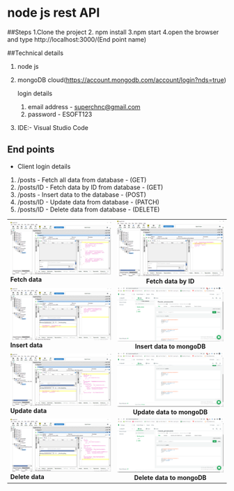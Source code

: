 
# node js rest API 

##Steps
1.Clone the project
2. npm install
3.npm start
4.open the browser and type http://localhost:3000/(End point name)

##Technical details

1. node js
2. mongoDB cloud(https://account.mongodb.com/account/login?nds=true)

   login details
   
   1. email address - superchnc@gmail.com
   2. password - ESOFT123
   
3. IDE:- Visual Studio Code

## End points 

- Client login details
1. /posts - Fetch all data from database - (GET)
2. /posts/ID - Fetch data by ID from database - (GET)
3. /posts - Insert data to the database - (POST)
4. /posts/ID - Update data from database - (PATCH)
5. /posts/ID - Delete data from database - (DELETE)

|   |     |
| ------------- |:-------------:| 
| <img src="Images/Fetch all data.PNG"><br><b>Fetch data</b>| <img src="Images/Fetch data by ID.PNG"><br><b>Fetch data by ID</b>|
| <img src="Images/insert data to mongoDB.PNG"><br><b>Insert data</b>| <img src="Images/inserted data.PNG"><br><b>Insert data to mongoDB</b>|
| <img src="Images/update data by ID.PNG"><br><b>Update data</b>| <img src="Images/update data.PNG"><br><b>Update data to mongoDB</b>|
| <img src="Images/Delete data by ID.PNG"><br><b>Delete data</b>| <img src="Images/Delete data.PNG"><br><b>Delete data to mongoDB</b>|


